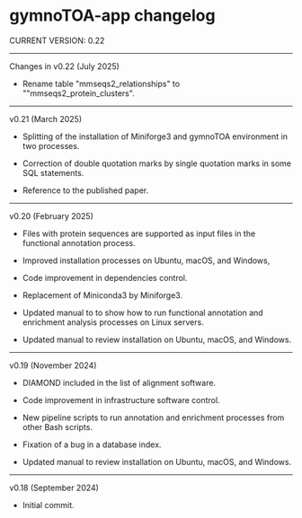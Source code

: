 # gymnoTOA-app changelog

CURRENT VERSION: 0.22

********************************************************************************

Changes in v0.22 (July 2025)

* Rename table "mmseqs2_relationships" to ""mmseqs2_protein_clusters".

********************************************************************************

v0.21 (March 2025)

* Splitting of the installation of Miniforge3 and gymnoTOA environment in two processes.

* Correction of double quotation marks by single quotation marks in some SQL statements.

* Reference to the published paper.

********************************************************************************

v0.20 (February 2025)

* Files with protein sequences are supported as input files in the functional annotation process.

* Improved installation processes on Ubuntu, macOS, and Windows,

* Code improvement in dependencies control.

* Replacement of Miniconda3 by Miniforge3.

* Updated manual to to show how to run functional annotation and enrichment analysis processes on Linux servers.

* Updated manual to review installation on Ubuntu, macOS, and Windows.

********************************************************************************

v0.19 (November 2024)

* DIAMOND included in the list of alignment software.

* Code improvement in infrastructure software control.

* New pipeline scripts to run annotation and enrichment processes from other Bash scripts.

* Fixation of a bug in a database index.

* Updated manual to review installation on Ubuntu, macOS, and Windows.

********************************************************************************

v0.18 (September 2024)

* Initial commit.
